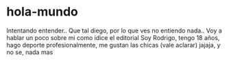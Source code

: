 # hola-mundo
Intentando entender..
Que tal diego, por lo que ves no entiendo nada.. 
Voy a hablar un poco sobre mi como idice el editorial
Soy Rodrigo, tengo 18 años, hago deporte profesionalmente, me gustan las chicas (vale aclarar) jajaja, y no se, nada mas
